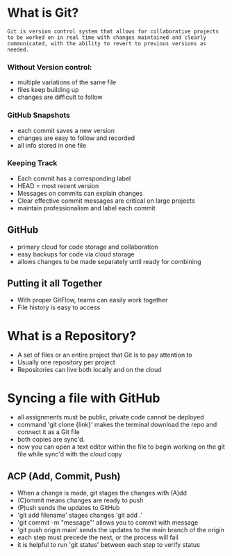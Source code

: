 # What is Git?
    Git is version control system that allows for collaborative projects to be worked on in real time with changes maintained and clearly communicated, with the ability to revert to previous versions as needed.
### Without Version control:
   - multiple variations of the same file
   - files keep building up 
   - changes are difficult to follow
### GitHub Snapshots
   - each commit saves a new version
   - changes are easy to follow and recorded
   - all info stored in one file
### Keeping Track
   - Each commit has a corresponding label
   - HEAD = most recent version
   - Messages on commits can explain changes
   - Clear effective commit messages are critical on large projects
   - maintain professionalism and label each commit
## GitHub
   - primary cloud for code storage and collaboration
   - easy backups for code via cloud storage
   - allows changes to be made separately until ready for combining

## Putting it all Together
   - With proper GitFlow, teams can easily work together
   - File history is easy to access

# What is a Repository?
   - A set of files or an entire project that Git is to pay attention to 
   - Usually one repository per project
   - Repositories can live both locally and on the cloud

# Syncing a file with GitHub
   - all assignments must be public, private code cannot be deployed
   - command 'git clone {link}' makes the terminal download the repo and connect it as a Git file
   - both copies are sync'd. 
   - now you can open a text editor within the file to begin working on the git file while sync'd with the cloud copy

## ACP (Add, Commit, Push)
   - When a change is made, git stages the changes with (A)dd
   - (C)ommit means changes are ready to push
   - (P)ush sends the updates to GitHub
   - 'git add filename' stages changes 'git add .'
   - 'git commit -m "message"' allows you to commit with message
   - 'git push origin main' sends the updates to the main branch of the origin
   - each step must precede the next, or the process will fail
   - it is helpful to run 'git status' between each step to verify status
